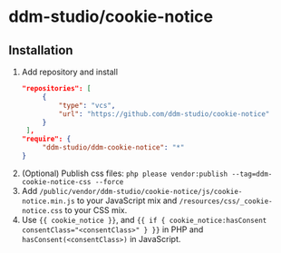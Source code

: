 # ddm-studio/cookie-notice

## Installation

1. Add repository and install
   ```json
   "repositories": [
        {
            "type": "vcs",
            "url": "https://github.com/ddm-studio/cookie-notice"
        }
    ],
   "require": {
        "ddm-studio/ddm-cookie-notice": "*"
   }
   ```
2. (Optional) Publish css files: ``php please vendor:publish --tag=ddm-cookie-notice-css --force``
3. Add ``/public/vendor/ddm-studio/cookie-notice/js/cookie-notice.min.js`` to your JavaScript mix and ``/resources/css/_cookie-notice.css`` to your CSS mix.
4. Use ``{{ cookie_notice }}``, and ``{{ if { cookie_notice:hasConsent consentClass="<consentClass>" } }}`` in PHP
   and ``hasConsent(<consentClass>)`` in JavaScript.
